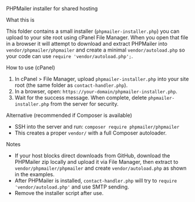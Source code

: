 PHPMailer installer for shared hosting

What this is

This folder contains a small installer (`phpmailer-installer.php`) you can upload to your site root using cPanel File Manager. When you open that file in a browser it will attempt to download and extract PHPMailer into `vendor/phpmailer/phpmailer` and create a minimal `vendor/autoload.php` so your code can use `require 'vendor/autoload.php';`.

How to use (cPanel)
1. In cPanel > File Manager, upload `phpmailer-installer.php` into your site root (the same folder as `contact-handler.php`).
2. In a browser, open: `https://your-domain/phpmailer-installer.php`.
3. Wait for the success message. When complete, delete `phpmailer-installer.php` from the server for security.

Alternative (recommended if Composer is available)
- SSH into the server and run: `composer require phpmailer/phpmailer`
- This creates a proper `vendor/` with a full Composer autoloader.

Notes
- If your host blocks direct downloads from GitHub, download the PHPMailer zip locally and upload it via File Manager, then extract to `vendor/phpmailer/phpmailer` and create `vendor/autoload.php` as shown in the examples.
- After PHPMailer is installed, `contact-handler.php` will try to `require 'vendor/autoload.php'` and use SMTP sending.
- Remove the installer script after use.

